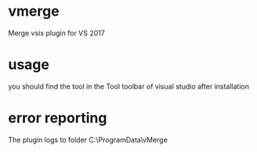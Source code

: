 # vmerge
Merge vsix plugin for VS 2017

# usage
you should find the tool in the Tool toolbar of visual studio after installation

# error reporting
The plugin logs to folder C:\ProgramData\vMerge
